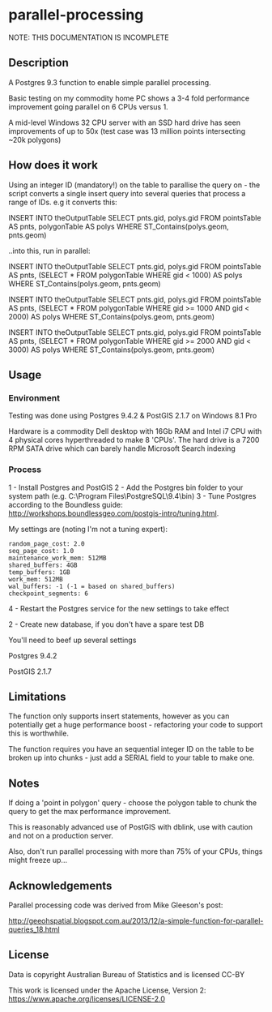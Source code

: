 # parallel-processing


NOTE: THIS DOCUMENTATION IS INCOMPLETE


## Description

A Postgres 9.3 function to enable simple parallel processing.

Basic testing on my commodity home PC shows a 3-4 fold performance improvement going parallel on 6 CPUs versus 1.

A mid-level Windows 32 CPU server with an SSD hard drive has seen improvements of up to 50x (test case was 13 million points intersecting ~20k polygons)

## How does it work 

Using an integer ID (mandatory!) on the table to parallise the query on - the script converts a single insert query into several queries that process a range of IDs.  e.g it converts this:

INSERT INTO theOutputTable
SELECT pnts.gid, polys.gid FROM pointsTable AS pnts, polygonTable AS polys WHERE ST_Contains(polys.geom, pnts.geom)

..into this, run in parallel:

INSERT INTO theOutputTable
SELECT pnts.gid, polys.gid FROM pointsTable AS pnts, (SELECT * FROM polygonTable WHERE gid < 1000) AS polys
  WHERE ST_Contains(polys.geom, pnts.geom)

INSERT INTO theOutputTable
SELECT pnts.gid, polys.gid FROM pointsTable AS pnts, (SELECT * FROM polygonTable WHERE gid >= 1000 AND gid < 2000) AS polys
  WHERE ST_Contains(polys.geom, pnts.geom)

INSERT INTO theOutputTable
SELECT pnts.gid, polys.gid FROM pointsTable AS pnts, (SELECT * FROM polygonTable WHERE gid >= 2000 AND gid < 3000) AS polys
  WHERE ST_Contains(polys.geom, pnts.geom)


## Usage

### Environment

Testing was done using Postgres 9.4.2 & PostGIS 2.1.7 on Windows 8.1 Pro

Hardware is a commodity Dell desktop with 16Gb RAM and Intel i7 CPU with 4 physical cores hyperthreaded to make 8 'CPUs'.  The hard drive is a 7200 RPM SATA drive which can barely handle Microsoft Search indexing

### Process

1 - Install Postgres and PostGIS
2 - Add the Postgres bin folder to your system path (e.g. C:\Program Files\PostgreSQL\9.4\bin)
3 - Tune Postgres according to the Boundless guide: http://workshops.boundlessgeo.com/postgis-intro/tuning.html.

  My settings are (noting I'm not a tuning expert):
  
    random_page_cost: 2.0
    seq_page_cost: 1.0
    maintenance_work_mem: 512MB
    shared_buffers: 4GB
    temp_buffers: 1GB
    work_mem: 512MB
    wal_buffers: -1 (-1 = based on shared_buffers)
    checkpoint_segments: 6
    
4 - Restart the Postgres service for the new settings to take effect

2 - Create new database, if you don't have a spare test DB





You'll need to beef up several settings



Postgres 9.4.2

PostGIS 2.1.7




## Limitations

The function only supports insert statements, however as you can potentially get a huge performance boost - refactoring your code to support this is worthwhile.

The function requires you have an sequential integer ID on the table to be broken up into chunks - just add a SERIAL field to your table to make one.


## Notes

If doing a 'point in polygon' query - choose the polygon table to chunk the query to get the max performance improvement.

This is reasonably advanced use of PostGIS with dblink, use with caution and not on a production server.

Also, don't run parallel processing with more than 75% of your CPUs, things might freeze up...

## Acknowledgements

Parallel processing code was derived from Mike Gleeson's post:

http://geeohspatial.blogspot.com.au/2013/12/a-simple-function-for-parallel-queries_18.html

## License

Data is copyright Australian Bureau of Statistics and is licensed CC-BY

This work is licensed under the Apache License, Version 2: https://www.apache.org/licenses/LICENSE-2.0
